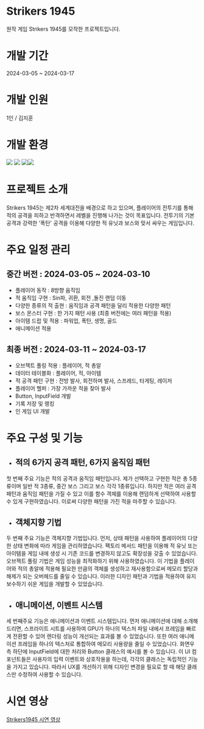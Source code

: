 # Strikers 1945
원작 게임 Strikers 1945를 모작한 프로젝트입니다.

# 개발 기간
2024-03-05 ~ 2024-03-17

# 개발 인원
1인 / 김지훈

# 개발 환경
<img src="https://img.shields.io/badge/Github-000000?style=flat-square&logo=Github&logoColor=ffffff"> <img src="https://img.shields.io/badge/Visual Studio-777777?style=flat-square&logo=Visual Studio&logoColor=purple"> <img src="https://img.shields.io/badge/C++-00599C?style=flat-square&logo=C%2B%2B&logoColor=white"><img src="https://img.shields.io/badge/SFML-567e25?style=flat-square&logo=SFML&logoColor=white">

# 프로젝트 소개
Strikers 1945는 제2차 세계대전을 배경으로 하고 있으며, 플레이어의 전투기를 통해 적의 공격을 피하고 반격하면서 레벨을 진행해 나가는 것이 목표입니다. 전투기의 기본 공격과 강력한 '폭탄' 공격을 이용해 다양한 적 유닛과 보스와 맞서 싸우는 게임입니다.

# 주요 일정 관리
## 중간 버전 : 2024-03-05 ~ 2024-03-10
- 플레이어 동작 : 8방향 움직임 
- 적 움직임 구현 : Sin파, 귀환, 회전 ,돌진 랜덤 이동
- 다양한 종류의 적 출현 : 움직임과 공격 패턴을 달리 적용한 다양한 패턴
- 보스 몬스터 구현 : 한 가지 패턴 사용 (최종 버전에는 여러 패턴을 적용)
- 아이템 드랍 및 적용 : 파워업, 폭탄, 생명, 골드
- 애니메이션 적용

## 최종 버전 : 2024-03-11 ~ 2024-03-17
- 오브젝트 풀링 적용 : 플레이어, 적 총알
- 데이터 테이블화 : 플레이어, 적, 아이템
- 적 공격 패턴 구현 : 전방 발사, 회전하며 발사, 스프레드, 타게팅, 레이저
- 플레이어 헬퍼 : 가장 가까운 적을 찾아 발사
- Button, InputField 개발
- 기록 저장 및 랭킹
- 인 게임 UI 개발

# 주요 구성 및 기능
- ## 적의 6가지 공격 패턴, 6가지 움직임 패턴
첫 번째 주요 기능은 적의 공격과 움직임 패턴입니다. 
제가 선택하고 구현한 적은 총 5종류이며 일반 적 3종류, 중간 보스 그리고 보스 각각 1종류입니다.
하지만 적은 여러 공격 패턴과 움직임 패턴을 가질 수 있고 이를 함수 객체를 이용해 랜덤하게 선택하여 사용할 수 있게 구현하였습니다.
이로써 다양한 패턴을 가진 적을 마주할 수 있습니다. 

- ## 객체지향 기법
두 번째 주요 기능은 객체지향 기법입니다. 먼저, 상태 패턴을 사용하여 플레이어의 다양한 상태 변화에 따라 게임을 관리하였습니다. 팩토리 메서드 패턴을 이용해 적 유닛 또는 아이템을 게임 내에 생성 시 기존 코드를 변경하지 않고도 확장성을 갖출 수 있었습니다. 오브젝트 풀링 기법은 게임 성능을 최적화하기 위해 사용하였습니다. 이 기법을 플레이어와 적의 총알에 적용해 필요한 만큼의 객체를 생성하고 재사용함으로써 메모리 할당과 해제가 되는 오버헤드를 줄일 수 있습니다. 이러한 디자인 패턴과 기법을 적용하여 유지보수하기 쉬운 게임을 개발할 수 있었습니다.

- ## 애니메이션, 이벤트 시스템
세 번째주요 기능은 애니메이션과 이벤트 시스템입니다. 
먼저 애니메이션에 대해 소개해드리면, 스프라이트 시트를 사용하여 GPU가 하나의 텍스처 파일 내에서 프레임을 빠르게 전환할 수 있어 렌더링 성능이 개선되는 효과를 볼 수 있었습니다. 또한 여러 애니메이션 프레임을 하나의 텍스처로 통합하여 메모리 사용량을 줄일 수 있었습니다. 
화면우측 하단에 InputField에 대한 처리와 Button 클래스의 예시를 볼 수 있습니다. 이 UI 컴포넌트들은 사용자의 입력 이벤트와 상호작용을 하는데, 각각의 클래스는 독립적인 기능을 가지고 있습니다. 따라서 UX를 개선하기 위해 디자인 변경을 필요로 할 때 해당 클래스만 수정하여 사용할 수 있습니다.

# 시연 영상
[Strikers1945 시연 영상](https://youtu.be/bOM7LR6k-qQ)
